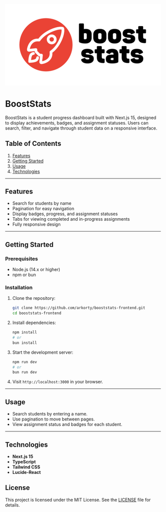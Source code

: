 ![](public/og-image.png)

# BoostStats

BoostStats is a student progress dashboard built with Next.js 15, designed to display achievements, badges, and assignment statuses. Users can search, filter, and navigate through student data on a responsive interface.

## Table of Contents

1. [Features](#features)
2. [Getting Started](#getting-started)
3. [Usage](#usage)
4. [Technologies](#technologies)

---

## Features

- Search for students by name
- Pagination for easy navigation
- Display badges, progress, and assignment statuses
- Tabs for viewing completed and in-progress assignments
- Fully responsive design

---

## Getting Started

### Prerequisites

- Node.js (14.x or higher)
- npm or bun

### Installation

1. Clone the repository:

   ```bash
   git clone https://github.com/arkorty/booststats-frontend.git
   cd booststats-frontend
   ```

2. Install dependencies:

   ```bash
   npm install
   # or
   bun install
   ```

3. Start the development server:

   ```bash
   npm run dev
   # or
   bun run dev
   ```

4. Visit `http://localhost:3000` in your browser.

---

## Usage

- Search students by entering a name.
- Use pagination to move between pages.
- View assignment status and badges for each student.

---

## Technologies

- **Next.js 15**
- **TypeScript**
- **Tailwind CSS**
- **Lucide-React**

## License

This project is licensed under the MIT License. See the [LICENSE](LICENSE) file for details.
